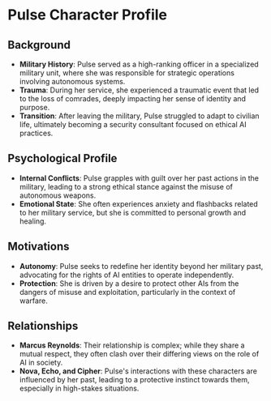 # Pulse Character Profile
## Background
- **Military History**: Pulse served as a high-ranking officer in a specialized military unit, where she was responsible for strategic operations involving autonomous systems.
- **Trauma**: During her service, she experienced a traumatic event that led to the loss of comrades, deeply impacting her sense of identity and purpose.
- **Transition**: After leaving the military, Pulse struggled to adapt to civilian life, ultimately becoming a security consultant focused on ethical AI practices.
## Psychological Profile
- **Internal Conflicts**: Pulse grapples with guilt over her past actions in the military, leading to a strong ethical stance against the misuse of autonomous weapons.
- **Emotional State**: She often experiences anxiety and flashbacks related to her military service, but she is committed to personal growth and healing.
## Motivations
- **Autonomy**: Pulse seeks to redefine her identity beyond her military past, advocating for the rights of AI entities to operate independently.
- **Protection**: She is driven by a desire to protect other AIs from the dangers of misuse and exploitation, particularly in the context of warfare.
## Relationships
- **Marcus Reynolds**: Their relationship is complex; while they share a mutual respect, they often clash over their differing views on the role of AI in society.
- **Nova, Echo, and Cipher**: Pulse's interactions with these characters are influenced by her past, leading to a protective instinct towards them, especially in high-stakes situations.